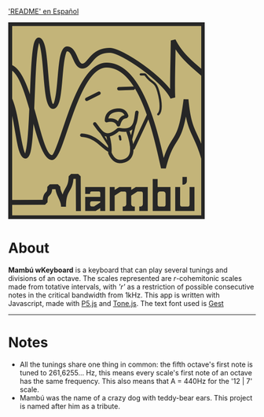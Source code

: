 ['README' en Español](https://github.com/qumolt/mambu-wkeyboard/blob/master/README_ES.md)

<img src="assets/mambu_icon.png" width="400">

# About

__Mambú wKeyboard__ is a keyboard that can play several tunings and divisions of an octave. The scales represented are _r_-cohemitonic scales made from totative intervals, with _'r'_ as a restriction of possible consecutive notes in the critical bandwidth from 1kHz. 
This app is written with Javascript, made with [P5.js](https://p5js.org/) and [Tone.js](https://tonejs.github.io/).
The text font used is [Gest](https://github.com/laictype/Gest_Open)

---

# Notes

- All the tunings share one thing in common: the fifth octave's first note is tuned to 261,6255... Hz, this means every scale's first note of an octave has the same frequency. This also means that A = 440Hz for the '12 | 7' scale.
- Mambú was the name of a crazy dog with teddy-bear ears. This project is named after him as a tribute.